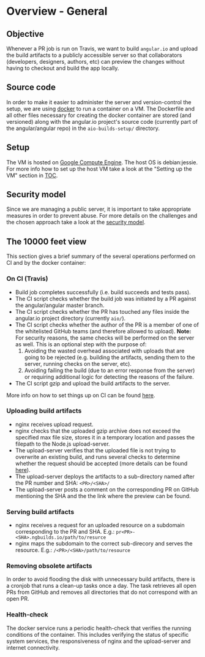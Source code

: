 # Overview - General


## Objective
Whenever a PR job is run on Travis, we want to build `angular.io` and upload the build artifacts to
a publicly accessible server so that collaborators (developers, designers, authors, etc) can preview
the changes without having to checkout and build the app locally.


## Source code
In order to make it easier to administer the server and version-control the setup, we are using
[docker](https://www.docker.com) to run a container on a VM. The Dockerfile and all other files
necessary for creating the docker container are stored (and versioned) along with the angular.io
project's source code (currently part of the angular/angular repo) in the `aio-builds-setup/`
directory.


## Setup
The VM is hosted on [Google Compute Engine](https://cloud.google.com/compute/). The host OS is
debian:jessie. For more info how to set up the host VM take a look at the "Setting up the VM"
section in [TOC](_TOC.md).


## Security model
Since we are managing a public server, it is important to take appropriate measures in order to
prevent abuse. For more details on the challenges and the chosen approach take a look at the
[security model](overview--security-model.md).


## The 10000 feet view
This section gives a brief summary of the several operations performed on CI and by the docker
container:


### On CI (Travis)
- Build job completes successfully (i.e. build succeeds and tests pass).
- The CI script checks whether the build job was initiated by a PR against the angular/angular
  master branch.
- The CI script checks whether the PR has touched any files inside the angular.io project directory
  (currently `aio/`).
- The CI script checks whether the author of the PR is a member of one of the whitelisted GitHub
  teams (and therefore allowed to upload).
  **Note:**
  For security reasons, the same checks will be performed on the server as well. This is an optional
  step with the purpose of:
  1. Avoiding the wasted overhead associated with uploads that are going to be rejected (e.g.
     building the artifacts, sending them to the server, running checks on the server, etc).
  2. Avoiding failing the build (due to an error response from the server) or requiring additional
     logic for detecting the reasons of the failure.
- The CI script gzip and upload the build artifacts to the server.

More info on how to set things up on CI can be found [here](misc--integrate-with-ci.md).


### Uploading build artifacts
- nginx receives upload request.
- nginx checks that the uploaded gzip archive does not exceed the specified max file size, stores it
  in a temporary location and passes the filepath to the Node.js upload-server.
- The upload-server verifies that the uploaded file is not trying to overwrite an existing build,
  and runs several checks to determine whether the request should be accepted (more details can be
  found [here](overview--security-model.md)).
- The upload-server deploys the artifacts to a sub-directory named after the PR number and SHA:
  `<PR>/<SHA>/`
- The upload-server posts a comment on the corresponding PR on GitHub mentioning the SHA and the
  the link where the preview can be found.


### Serving build artifacts
- nginx receives a request for an uploaded resource on a subdomain corresponding to the PR and SHA.
  E.g.: `pr<PR>-<SHA>.ngbuilds.io/path/to/resurce`
- nginx maps the subdomain to the correct sub-direcory and serves the resource.
  E.g.: `/<PR>/<SHA>/path/to/resource`


### Removing obsolete artifacts
In order to avoid flooding the disk with unnecessary build artifacts, there is a cronjob that runs a
clean-up tasks once a day. The task retrieves all open PRs from GitHub and removes all directories
that do not correspond with an open PR.


### Health-check
The docker service runs a periodic health-check that verifies the running conditions of the
container. This includes verifying the status of specific system services, the responsiveness of
nginx and the upload-server and internet connectivity.
